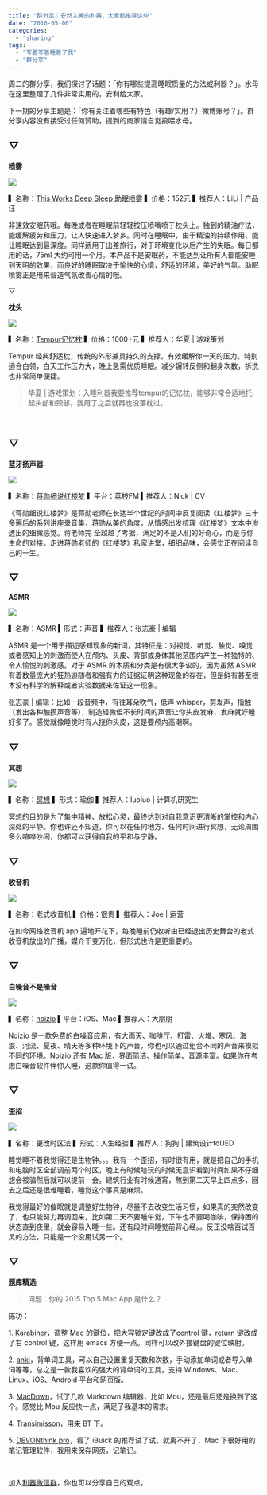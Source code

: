 ```yaml
---
title: "群分享｜安然入睡的利器，大家都推荐这些"
date: "2016-05-06"
categories: 
  - "sharing"
tags: 
  - "写着写着睡着了我"
  - "群分享"
---
```


周二的群分享，我们探讨了话题：「你有哪些提高睡眠质量的方法或利器？」。水母在这里整理了几件非常实用的，安利给大家。

下一期的分享主题是：「你有关注着哪些有特色（有趣/实用？）微博账号？」。群分享内容没有接受过任何赞助，提到的商家请自觉投喂水母。

## ▽

**喷雾**

![](/images/81011.jpg)

▍名称：[This Works Deep Sleep 助眠喷雾](https://item.taobao.com/item.htm?spm=a230r.1.14.37.kIOSFY&id=520128903312&ns=1&abbucket=2#detail) ▍价格：152元 ▍推荐人：LiLi | 产品汪

非速效安眠药哦。每晚或者在睡眠前轻轻按压喷嘴喷于枕头上。独到的精油疗法，能缓解疲劳和压力，让人快速进入梦乡。同时在睡眠中，由于精油的持续作用，能让睡眠达到最深度。同样适用于出差旅行，对于环境变化以后产生的失眠。每日都用的话，75ml 大约可用一个月。本产品不是安眠药，不能达到让所有人都能安睡到天明的效果，而良好的睡眠取决于愉快的心情，舒适的环境，美好的气氛。助眠喷雾正是用来营造气氛改善心情的哦。

▽

**枕头**

![](/images/49339.png)

▍名称：[Tempur记忆枕](https://tempur.tmall.com/category-734933355.htm?spm=a1z10.1-b.w5001-12583633761.7.RzWNjK&search=y&catName=%CA%E6%CA%CA%D5%ED%CD%B7&scene=taobao_shop) ▍价格：1000+元 ▍推荐人：华夏 | 游戏策划

Tempur 经典舒适枕，传统的外形兼具持久的支撑，有效缓解你一天的压力。特别适合白领，白天工作压力大，晚上急需优质睡眠。减少辗转反侧和翻身次数，拆洗也非常简单便捷。

> 华夏 | 游戏策划：入睡利器我要推荐tempur的记忆枕，能够非常合适地托起头部和颈部，我用了之后就再也没落枕过。

 

## ▽

**蓝牙扬声器**

![](/images/43868.jpg)

▍名称：[蒋勋细说红楼梦](https://www.lizhi.fm/share/711262/17339007716594566) ▍平台：荔枝FM ▍推荐人：Nick | CV

《蒋勋细说红楼梦》是蒋勋老师在长达半个世纪的时间中反复阅读《红楼梦》三十多遍后的系列讲座录音集，蒋勋从美的角度，从情感出发梳理《红楼梦》文本中渗透出的细微感觉。蒋老师完 全超越了考据，满足的不是人们的好奇心，而是与你生命的对接。走进蒋勋老师的《红楼梦》私家讲堂，细细品味，会感觉正在阅读自己的一生。

## ▽

**ASMR**

![](/images/55736.png)

▍名称：ASMR ▍形式：声音 ▍推荐人：张志豪 | 编辑

ASMR 是一个用于描述感知现象的新词，其特征是：对视觉、听觉、触觉、嗅觉或者感知上的刺激而使人在颅内、头皮、背部或身体其他范围内产生一种独特的、令人愉悦的刺激感。对于 ASMR 的本质和分类是有很大争议的，因为虽然 ASMR 有着数量庞大的狂热追随者和强有力的证据证明这种现象的存在，但是鲜有甚至根本没有科学的解释或者实验数据来佐证这一现象。

张志豪 | 编辑：比如一段音频中，有往耳朵吹气，低声 whisper，剪发声，指触（发出各种触摸声音等），制造轻微但不长时间的声音让你头皮发麻，发麻就好睡好多了。感觉就像睡觉时有人挠你头皮，这是要颅内高潮啊。

## ▽

**冥想**

![](/images/08102.jpg)

▍名称：[冥想](https://zh.wikihow.com/%E5%86%A5%E6%83%B3) ▍形式：瑜伽 ▍推荐人：luoluo | 计算机研究生

冥想的目的是为了集中精神、放松心灵，最终达到对自我意识更清晰的掌控和内心深处的平静。你也许还不知道，你可以在任何地方、任何时间进行冥想，无论周围多么喧哗吵闹，你都可以获得自我的平和与宁静。

## ▽

**收音机**

![](/images/08500.jpg)

▍名称：老式收音机 ▍价格：很贵 ▍推荐人：Joe | 运营

在如今网络收音机 app 遍地开花下，每晚睡前仍收听由已经退出历史舞台的老式收音机放出的广播，媒介千变万化，但形式也许是更重要的。

## ▽

**白噪音不是噪音**

![](/images/27226.png)

▍名称：[noizio](https://itunes.apple.com/cn/app/noizio/id960716999?mt=8&uo=4&at=10lJSw) ▍平台：iOS、Mac ▍推荐人：大朋朋

Noizio 是一款免费的白噪音应用，有大雨天、咖啡厅、打雷、火堆、寒风、海浪、河流、夏夜、晴天等多种环境下的声音，你也可以通过组合不同的声音来模拟不同的环境。Noizio 还有 Mac 版，界面简洁、操作简单、音源丰富。如果你在考虑白噪音软件伴你入睡，这款你值得一试。

## ▽

**歪招**

![](/images/65859.png)

▍名称：更改时区法 ▍形式：人生经验 ▍推荐人：狗狗 | 建筑设计toUED

睡觉睡不着我觉得还是生物钟。。。我有一个歪招，有时很有用，就是把自己的手机和电脑时区全部调前两个时区，晚上有时候瞎玩的时候无意识看到时间如果不仔细想会被骗然后就可以提前一会。建筑行业有时候通宵，熬到第二天早上四点多，回去之后还是很难睡着，睡觉这个事真是麻烦。

我觉得最好的催眠就是调整好生物钟，尽量不去改变生活习惯，如果真的突然改变了，也只能努力再调回来，比如第二天不要睡午觉，下午也不要喝咖啡，保持困的状态直到夜里，就会容易入睡一些。还有段时间睡觉前背心经。。反正没啥百试百灵的方法，只能是一个没用试另一个。

## ▽

**题库精选**

> 问题：你的 2015 Top 5 Mac App 是什么？

陈功：

1. [Karabiner](https://pqrs.org/osx/karabiner/)，调整 Mac 的键位，把大写锁定键改成了control 键，return 键改成了右 control 键，这样用 emacs 方便一点。同样可以改外接键盘的键位映射。

2. [anki](https://ankisrs.net)，背单词工具，可以自己设置重复天数和次数，手动添加单词或者导入单词等等，总之是一款我喜欢的强大的背单词的工具，支持 Windows、Mac、Linux、iOS、Android 平台和网页版。

3. [MacDown](https://macdown.uranusjr.com)，试了几款 Markdown 编辑器，比如 Mou，还是最后还是换到了这个。感觉比 Mou 反应快一点，满足了我基本的需求。

4. [Transimisson](https://www.transmissionbt.com)，用来 BT 下。

5. [DEVONthink pro](https://www.devontechnologies.com/products/devonthink/devonthink-pro.html)，看了 iBuick 的推荐试了试，就离不开了，Mac 下很好用的笔记管理软件，我用来保存网页，记笔记。

 

加入[利器微信群](https://liqi.io/groupchat/)，你也可以分享自己的观点。
